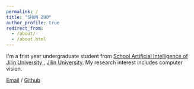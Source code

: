 ```yaml
---
permalink: /
title: "SHUN ZUO"
author_profile: true
redirect_from: 
  - /about/
  - /about.html
---
```

I'm a frist year undergraduate student from [School Artificial Intelligence of Jilin University ](https://sai.jlu.edu.cn/), [Jilin University](https://www.jlu.edu.cn/). My research interest includes computer vision.

[Email](zuoshun24@mails.jlu.edu.cn) / [Github](https://github.com/zuoshun-ai)
